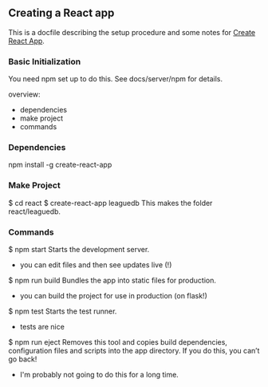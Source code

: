 ## Creating a React app

This is a docfile describing the setup procedure and some notes for 
[Create React App](https://github.com/facebookincubator/create-react-app).

### Basic Initialization

You need npm set up to do this. See docs/server/npm for details.

overview:
 - dependencies
 - make project
 - commands
 
### Dependencies

npm install -g create-react-app
 
### Make Project

$ cd react
$ create-react-app leaguedb
    This makes the folder react/leaguedb.

### Commands

$ npm start
Starts the development server.
 - you can edit files and then see updates live (!)


$ npm run build
Bundles the app into static files for production.
 - you can build the project for use in production (on flask!)

$ npm test
Starts the test runner.
 - tests are nice

$ npm run eject
Removes this tool and copies build dependencies, configuration files
and scripts into the app directory. If you do this, you can’t go back!
 - I'm probably not going to do this for a long time.


